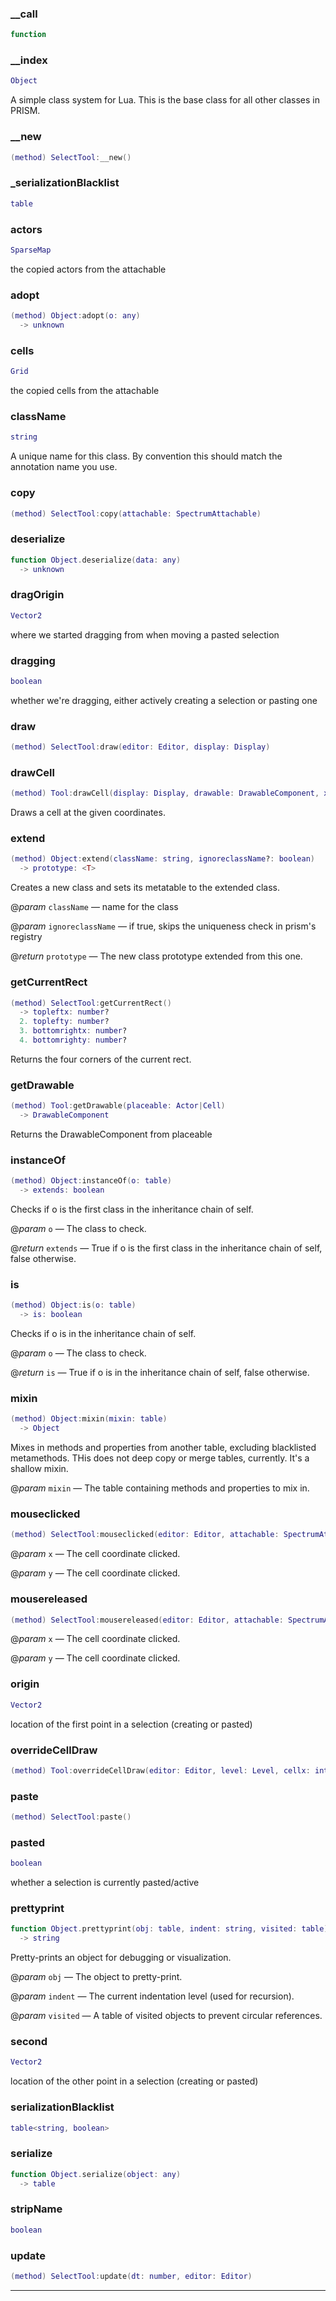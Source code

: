 
### __call


```lua
function
```

### __index


```lua
Object
```

 A simple class system for Lua. This is the base class for all other classes in PRISM.

### __new


```lua
(method) SelectTool:__new()
```

### _serializationBlacklist


```lua
table
```

### actors


```lua
SparseMap
```

the copied actors from the attachable

### adopt


```lua
(method) Object:adopt(o: any)
  -> unknown
```

### cells


```lua
Grid
```

the copied cells from the attachable

### className


```lua
string
```

A unique name for this class. By convention this should match the annotation name you use.

### copy


```lua
(method) SelectTool:copy(attachable: SpectrumAttachable)
```

### deserialize


```lua
function Object.deserialize(data: any)
  -> unknown
```

### dragOrigin


```lua
Vector2
```

where we started dragging from when moving a pasted selection

### dragging


```lua
boolean
```

whether we're dragging, either actively creating a selection or pasting one

### draw


```lua
(method) SelectTool:draw(editor: Editor, display: Display)
```

### drawCell


```lua
(method) Tool:drawCell(display: Display, drawable: DrawableComponent, x: number, y: number)
```

Draws a cell at the given coordinates.

### extend


```lua
(method) Object:extend(className: string, ignoreclassName?: boolean)
  -> prototype: <T>
```

 Creates a new class and sets its metatable to the extended class.

@*param* `className` — name for the class

@*param* `ignoreclassName` — if true, skips the uniqueness check in prism's registry

@*return* `prototype` — The new class prototype extended from this one.

### getCurrentRect


```lua
(method) SelectTool:getCurrentRect()
  -> topleftx: number?
  2. toplefty: number?
  3. bottomrightx: number?
  4. bottomrighty: number?
```

 Returns the four corners of the current rect.

### getDrawable


```lua
(method) Tool:getDrawable(placeable: Actor|Cell)
  -> DrawableComponent
```

Returns the DrawableComponent from placeable

### instanceOf


```lua
(method) Object:instanceOf(o: table)
  -> extends: boolean
```

 Checks if o is the first class in the inheritance chain of self.

@*param* `o` — The class to check.

@*return* `extends` — True if o is the first class in the inheritance chain of self, false otherwise.

### is


```lua
(method) Object:is(o: table)
  -> is: boolean
```

 Checks if o is in the inheritance chain of self.

@*param* `o` — The class to check.

@*return* `is` — True if o is in the inheritance chain of self, false otherwise.

### mixin


```lua
(method) Object:mixin(mixin: table)
  -> Object
```

 Mixes in methods and properties from another table, excluding blacklisted metamethods.
 THis does not deep copy or merge tables, currently. It's a shallow mixin.

@*param* `mixin` — The table containing methods and properties to mix in.

### mouseclicked


```lua
(method) SelectTool:mouseclicked(editor: Editor, attachable: SpectrumAttachable, x: integer, y: integer)
```

@*param* `x` — The cell coordinate clicked.

@*param* `y` — The cell coordinate clicked.

### mousereleased


```lua
(method) SelectTool:mousereleased(editor: Editor, attachable: SpectrumAttachable, x: integer, y: integer)
```

@*param* `x` — The cell coordinate clicked.

@*param* `y` — The cell coordinate clicked.

### origin


```lua
Vector2
```

location of the first point in a selection (creating or pasted)

### overrideCellDraw


```lua
(method) Tool:overrideCellDraw(editor: Editor, level: Level, cellx: integer, celly: integer)
```

### paste


```lua
(method) SelectTool:paste()
```

### pasted


```lua
boolean
```

whether a selection is currently pasted/active

### prettyprint


```lua
function Object.prettyprint(obj: table, indent: string, visited: table)
  -> string
```

 Pretty-prints an object for debugging or visualization.

@*param* `obj` — The object to pretty-print.

@*param* `indent` — The current indentation level (used for recursion).

@*param* `visited` — A table of visited objects to prevent circular references.

### second


```lua
Vector2
```

location of the other point in a selection (creating or pasted)

### serializationBlacklist


```lua
table<string, boolean>
```

### serialize


```lua
function Object.serialize(object: any)
  -> table
```

### stripName


```lua
boolean
```

### update


```lua
(method) SelectTool:update(dt: number, editor: Editor)
```


---

